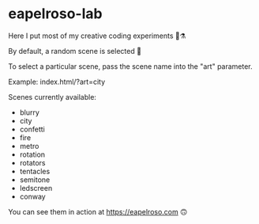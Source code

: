 # eapelroso-lab

Here I put most of my creative coding experiments 🧪⚗️

By default, a random scene is selected 🎲 

To select a particular scene, pass the scene name into the "art" parameter.

Example: index.html/?art=city

Scenes currently available:

- blurry
- city
- confetti
- fire
- metro
- rotation
- rotators
- tentacles
- semitone
- ledscreen
- conway

You can see them in action at https://eapelroso.com 🙃
